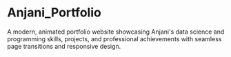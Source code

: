 # Anjani_Portfolio
A modern, animated portfolio website showcasing Anjani's data science and programming skills, projects, and professional achievements with seamless page transitions and responsive design.

